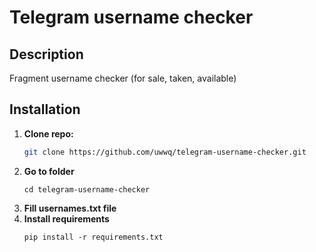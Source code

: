 # Telegram username checker

## Description

Fragment username checker (for sale, taken, available)

## Installation


1. **Clone repo:**
   ```bash
   git clone https://github.com/uwwq/telegram-username-checker.git
   ```
2. **Go to folder** 
   ```
   cd telegram-username-checker
   ```
3. **Fill usernames.txt file**
4. **Install requirements**
   ```
   pip install -r requirements.txt
   ```
